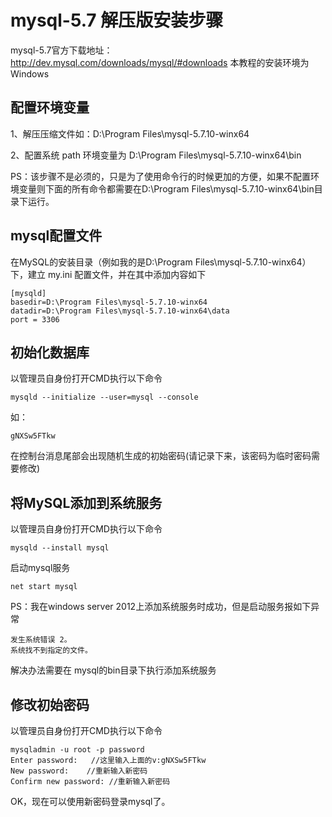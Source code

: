 # mysql-5.7 解压版安装步骤
mysql-5.7官方下载地址：http://dev.mysql.com/downloads/mysql/#downloads
本教程的安装环境为 Windows

## 配置环境变量
1、解压压缩文件如：D:\Program Files\mysql-5.7.10-winx64

2、配置系统 path 环境变量为 D:\Program Files\mysql-5.7.10-winx64\bin

PS：该步骤不是必须的，只是为了使用命令行的时候更加的方便，如果不配置环境变量则下面的所有命令都需要在D:\Program Files\mysql-5.7.10-winx64\bin目录下运行。

## mysql配置文件
在MySQL的安装目录（例如我的是D:\Program Files\mysql-5.7.10-winx64）下，建立 my.ini 配置文件，并在其中添加内容如下
```
[mysqld]
basedir=D:\Program Files\mysql-5.7.10-winx64
datadir=D:\Program Files\mysql-5.7.10-winx64\data
port = 3306
```

## 初始化数据库
以管理员自身份打开CMD执行以下命令
```
mysqld --initialize --user=mysql --console
```
如：
```
gNXSw5FTkw
```
在控制台消息尾部会出现随机生成的初始密码(请记录下来，该密码为临时密码需要修改)

## 将MySQL添加到系统服务
以管理员自身份打开CMD执行以下命令
```
mysqld --install mysql
```
启动mysql服务
```
net start mysql
```

PS：我在windows server 2012上添加系统服务时成功，但是启动服务报如下异常
```
发生系统错误 2。
系统找不到指定的文件。
```
解决办法需要在 mysql的bin目录下执行添加系统服务

## 修改初始密码
以管理员自身份打开CMD执行以下命令
```
mysqladmin -u root -p password
Enter password:   //这里输入上面的v:gNXSw5FTkw
New password:    //重新输入新密码
Confirm new password: //重新输入新密码
```

OK，现在可以使用新密码登录mysql了。

